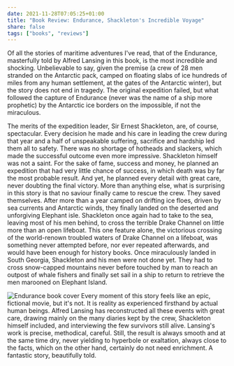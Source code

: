 ```yaml
---
date: 2021-11-28T07:05:25+01:00
title: "Book Review: Endurance, Shackleton's Incredible Voyage"
share: false
tags: ["books", "reviews"]
---
```

Of all the stories of maritime adventures I've read, that of the Endurance,
masterfully told by Alfred Lansing in this book, is the most incredible and
shocking. Unbelievable to say, given the premise (a crew of 28 men stranded on
the Antarctic pack, camped on floating slabs of ice hundreds of miles from any
human settlement, at the gates of the Antarctic winter), but the story does not
end in tragedy. The original expedition failed, but what followed the capture
of Endurance (never was the name of a ship more prophetic) by the Antarctic ice
borders on the impossible, if not the miraculous. 

The merits of the expedition leader, Sir Ernest Shackleton, are, of course,
spectacular. Every decision he made and his care in leading the crew during
that year and a half of unspeakable suffering, sacrifice and hardship led them
all to safety. There was no shortage of hotheads and slackers, which made the
successful outcome even more impressive. Shackleton himself was not a saint.
For the sake of fame, success and money, he planned an expedition that had very
little chance of success, in which death was by far the most probable result.
And yet, he planned every detail with great care, never doubting the final
victory. More than anything else, what is surprising in this story is that no
saviour finally came to rescue the crew. They saved themselves. After more than
a year camped on drifting ice floes, driven by sea currents and Antarctic
winds, they finally landed on the deserted and unforgiving Elephant isle.
Shackleton once again had to take to the sea, leaving most of his men behind,
to cross the terrible Drake Channel on little more than an open lifeboat. This
one feature alone, the victorious crossing of the world-renown troubled waters
of Drake Channel on a lifeboat, was something never attempted before, nor ever
repeated afterwards, and would have been enough for history books. Once
miraculously landed in South Georgia, Shackleton and his men were not done yet.
They had to cross snow-capped mountains never before touched by man to reach an
outpost of whale fishers and finally set sail in a ship to return to retrieve
the men marooned on Elephant Island. 

![Endurance book cover](/images/endurance.jpg#right)
Every moment of this story feels like an epic, fictional movie, but it's not.
It is reality as experienced firsthand by actual human beings. Alfred Lansing
has reconstructed all these events with great care, drawing mainly on the many
diaries kept by the crew, Shackleton himself included, and interviewing the few
survivors still alive. Lansing's work is precise, methodical, careful. Still,
the result is always smooth and at the same time dry, never yielding to
hyperbole or exaltation, always close to the facts, which on the other hand,
certainly do not need enrichment. A fantastic story, beautifully told.



 [rss]: https://nicolaiarocci.com/index.xml
 [tw]: http://twitter.com/nicolaiarocci
 [nl]: https://buttondown.email/nicolaiarocci
